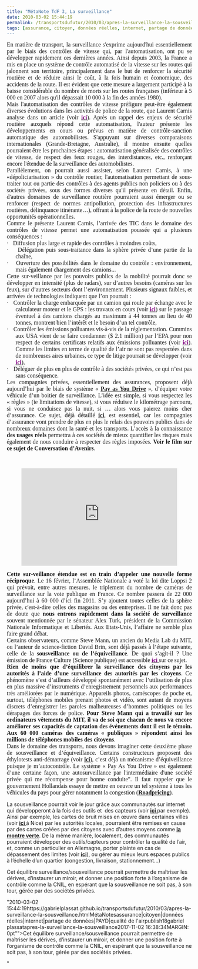 ```yaml
---
title: "MétaNote TdF 3, La surveillance"
date: 2010-03-02 15:44:19
permalink: /transportsdufutur/2010/03/apres-la-surveillance-la-sousveillance.html
tags: [assurance, citoyen, données réelles, internet, partage de données, PAYD, qualité de l'air]
---
```


<p class="MsoNormal" style="TEXT-ALIGN: justify; MARGIN: 0pt"><span style="FONT-FAMILY: Calibri"><font size="3">En matière de transport, la surveillance s'exprime aujourd'hui essentiellement par le biais des contrôles de vitesse qui, par l'automatisation, ont pu se développer rapidement ces dernières années. Ainsi depuis 2003, la France a mis en place un système de contrôle automatisé de la vitesse sur les routes qui jalonnent son territoire, principalement dans le but de renforcer la sécurité routière et de réduire ainsi le coût, à la fois humain et économique, des accidents de la route. Il est évident que cette mesure a largement participé à la baisse considérable du nombre de morts sur les routes françaises (inférieur à 5 000 en 2007 alors qu'il dépassait 10 000 à la fin des années 1980).<o:p></o:p></font></span></p> <p class="MsoNormal" style="TEXT-ALIGN: justify; MARGIN: 0pt"><span style="FONT-FAMILY: Calibri"><o:p><font size="3"></font></o:p></span></p> <p class="MsoNormal" style="TEXT-ALIGN: justify; MARGIN: 0pt"><span style="FONT-FAMILY: Calibri"><font size="3">Mais l'automatisation des contrôles de vitesse préfigure peut-être également diverses évolutions dans les activités de police de la route, que Laurent Carnis analyse dans un article (voir <strong><span style="text-decoration: underline"><a href="http://www.futuribles-revue.com/index.php?option=article&access=doi&doi=10.1051/futur/200935325"><font color="#800080">ici</font></a></span></strong>). Après un rappel des enjeux de sécurité routière auxquels répond cette automatisation, l'auteur présente les développements en cours ou prévus en matière de contrôle-sanction automatique des automobilistes. S'appuyant sur diverses comparaisons internationales (Grande-Bretagne, Australie), il montre ensuite quelles pourraient être les prochaines étapes : automatisation généralisée des contrôles de vitesse, de respect des feux rouges, des interdistances, etc., renforçant encore l'étendue de la surveillance des automobilistes.</font></span></p> <p class="MsoNormal" style="TEXT-ALIGN: justify; MARGIN: 0pt"><span style="FONT-FAMILY: Calibri"><font size="3"></font></span></p>   <!--more-->  <p class="MsoNormal" style="TEXT-ALIGN: justify; MARGIN: 0pt"><span style="FONT-FAMILY: Calibri"><font size="3">Parallèlement, on pourrait aussi assister, selon Laurent Carnis, à une «dépoliciarisation » du contrôle routier, l'automatisation permettant de sous-traiter tout ou partie des contrôles à des agents publics non policiers ou à des sociétés privées, sous des formes diverses qu'il présente en détail. Enfin, d'autres domaines de surveillance routière pourraient aussi émerger ou se renforcer (respect de normes antipollution, protection des infrastructures routières, délinquance itinérante…), offrant à la police de la route de nouvelles opportunités opérationnelles.<o:p></o:p></font></span></p> <p class="MsoNormal" style="TEXT-ALIGN: justify; MARGIN: 0pt"><span style="FONT-FAMILY: Calibri"><o:p><font size="3"></font></o:p></span></p> <p class="MsoNormal" style="TEXT-ALIGN: justify; MARGIN: 0pt"><span style="FONT-FAMILY: Calibri"><font size="3">Comme le présente Laurent Carnis, l’arrivée des TIC dans le domaine des contrôles de vitesse permet une automatisation poussée qui a plusieurs conséquences :<o:p></o:p></font></span></p> <p class="MsoNormal" style="TEXT-ALIGN: justify; TEXT-INDENT: -18pt; MARGIN: 0pt 0pt 0pt 18pt; mso-list: l1 level1 lfo1; tab-stops: list 18.0pt"><span style="FONT-FAMILY: Symbol; mso-fareast-font-family: Symbol; mso-bidi-font-family: Symbol"><span style="mso-list: Ignore"><font size="3">·</font><span style="FONT: 7pt 'Times New Roman'">     </span></span></span><span dir="ltr"><span style="FONT-FAMILY: Calibri"><font size="3">Diffusion plus large et rapide des contrôles à moindres coûts,<o:p></o:p></font></span></span></p> <p class="MsoNormal" style="TEXT-ALIGN: justify; TEXT-INDENT: -18pt; MARGIN: 0pt 0pt 0pt 18pt; mso-list: l1 level1 lfo1; tab-stops: list 18.0pt"><span style="FONT-FAMILY: Symbol; mso-fareast-font-family: Symbol; mso-bidi-font-family: Symbol"><span style="mso-list: Ignore"><font size="3">·</font><span style="FONT: 7pt 'Times New Roman'">     </span></span></span><span dir="ltr"><span style="FONT-FAMILY: Calibri"><font size="3">Délégation puis sous-traitance dans la sphère privée d’une partie de la chaîne,<o:p></o:p></font></span></span></p> <p class="MsoNormal" style="TEXT-ALIGN: justify; TEXT-INDENT: -18pt; MARGIN: 0pt 0pt 0pt 18pt; mso-list: l1 level1 lfo1; tab-stops: list 18.0pt"><span style="FONT-FAMILY: Symbol; mso-fareast-font-family: Symbol; mso-bidi-font-family: Symbol"><span style="mso-list: Ignore"><font size="3">·</font><span style="FONT: 7pt 'Times New Roman'">     </span></span></span><span dir="ltr"><span style="FONT-FAMILY: Calibri"><font size="3">Ouverture des possibilités dans le domaine du contrôle : environnement, mais également chargement des camions...<o:p></o:p></font></span></span></p> <p class="MsoNormal" style="TEXT-ALIGN: justify; MARGIN: 0pt"><span style="FONT-FAMILY: Calibri"><o:p><font size="3"></font></o:p></span></p> <p class="MsoNormal" style="TEXT-ALIGN: justify; MARGIN: 0pt"><span style="FONT-FAMILY: Calibri"><font size="3">Cette sur-veillance par les pouvoirs publics de la mobilité pourrait donc se développer en intensité (plus de radars), sur d’autres besoins (caméras sur les feux), sur d’autres secteurs dont l’environnement. Plusieurs signaux faibles, et arrivées de technologies indiquent que l’on pourrait :<o:p></o:p></font></span></p> <p class="MsoNormal" style="TEXT-ALIGN: justify; TEXT-INDENT: -18pt; MARGIN: 0pt 0pt 0pt 18pt; mso-list: l0 level1 lfo2; tab-stops: list 18.0pt"><span style="FONT-FAMILY: Symbol; mso-fareast-font-family: Symbol; mso-bidi-font-family: Symbol"><span style="mso-list: Ignore"><font size="3">·</font><span style="FONT: 7pt 'Times New Roman'">     </span></span></span><span dir="ltr"><span style="FONT-FAMILY: Calibri"><font size="3">Contrôler la charge embarquée par un camion qui roule par échange avec le calculateur moteur et le GPS : les travaux en cours (voir <strong><span style="text-decoration: underline"><a href="http://www.cnt.fr/UserFiles/File/dossiers/44%20tonnes/CNT%2044T%20mot%20du%20President%2001oct2009.pdf"><font color="#800080">ici</font></a></span></strong>) sur le passage éventuel à des camions chargés au maximum à 44 tonnes au lieu de 40 tonnes, montrent bien l’intérêt et le besoin d’un tel contrôle,<o:p></o:p></font></span></span></p> <p class="MsoNormal" style="TEXT-ALIGN: justify; TEXT-INDENT: -18pt; MARGIN: 0pt 0pt 0pt 18pt; mso-list: l0 level1 lfo2; tab-stops: list 18.0pt"><span style="FONT-FAMILY: Symbol; mso-fareast-font-family: Symbol; mso-bidi-font-family: Symbol"><span style="mso-list: Ignore"><font size="3">·</font><span style="FONT: 7pt 'Times New Roman'">     </span></span></span><span dir="ltr"><span style="FONT-FAMILY: Calibri"><font size="3">Contrôler les émissions polluantes vis-à-vis de la réglementation. Cummins aux USA vient de se faire condamner ($ 2.1 million) par l’EPA pour non respect de certains certificats relatifs aux émissions polluantes (voir <strong><span style="text-decoration: underline"><a href="http://www.dieselnet.com/news/2010/02cummins.php"><font color="#800080">ici</font></a></span></strong>). Comme les limites en terme de qualité de l’air ne sont pas respectées dans de nombreuses aires urbaines, ce type de litige pourrait se développer (voir <strong><span style="text-decoration: underline"><a href="http://europa.eu/rapid/pressReleasesAction.do?reference=IP/09/1079&format=HTML&aged=0&language=FR&guiLanguage=fr"><font color="#800080">ici</font></a></span></strong>),<o:p></o:p></font></span></span></p> <p class="MsoNormal" style="TEXT-ALIGN: justify; TEXT-INDENT: -18pt; MARGIN: 0pt 0pt 0pt 18pt; mso-list: l0 level1 lfo2; tab-stops: list 18.0pt"><span style="FONT-FAMILY: Symbol; mso-fareast-font-family: Symbol; mso-bidi-font-family: Symbol"><span style="mso-list: Ignore"><font size="3">·</font><span style="FONT: 7pt 'Times New Roman'">     </span></span></span><span dir="ltr"><span style="FONT-FAMILY: Calibri"><font size="3">Déléguer de plus en plus de contrôle à des sociétés privées, ce qui n’est pas sans conséquence.<o:p></o:p></font></span></span></p> <p class="MsoNormal" style="TEXT-ALIGN: justify; MARGIN: 0pt"><span style="FONT-FAMILY: Calibri"><o:p><font size="3"></font></o:p></span></p> <p align="center" class="MsoNormal" style="TEXT-ALIGN: justify; MARGIN: 0pt"><span style="FONT-FAMILY: Calibri"><font size="3">Les compagnies privées, essentiellement des assurances, proposent déjà aujourd’hui par le biais de système « <strong><span style="text-decoration: underline"><a href="http://www.payd.fr/">Pay as You Drive</a></span></strong> », d’équiper votre véhicule d’un boitier de surveillance. L’idée est simple, si vous respectez les « règles » (ie limitations de vitesse), si vous réduisez le kilométrage parcouru, si vous ne conduisez pas la nuit, si … alors vous paierez moins cher d’assurance. Ce sujet, déjà détaillé <strong><span style="text-decoration: underline"><a href="https://gabrielplassat.github.io/transportsdufutur/2009/11/le-passage-de-lobjet-vehicule-aux-services-de-mobilite-une-chance.html">ici</a></span></strong>, est essentiel, car les compagnies d’assurance vont prendre de plus en plus le relais des pouvoirs publics dans de nombreux domaines dont la santé et les transports. L’accès à la connaissance <strong>des usages réels</strong> permettra à ces sociétés de mieux quantifier les risques mais également de nous conduire à respecter des règles imposées. <strong>Voir le film sur ce sujet de Conversation d’Avenirs</strong>.</font></span></p> <p style="TEXT-ALIGN: center"> </p> <p style="text-align: center"><iframe frameborder="no" framespacing="0" height="265" scrolling="no" src="http://videos.publicsenat.fr/vodiFrame.php?idE=56585" valign="top" width="424">  </iframe></p> <p></p> <p class="MsoNormal" style="TEXT-ALIGN: justify; MARGIN: 0pt"><font size="3"><strong><span style="FONT-FAMILY: Calibri">Cette sur-veillance étendue est en train d’appeler une nouvelle forme réciproque</span></strong><span style="FONT-FAMILY: Calibri">. Le 16 février, l’Assemblée Nationale a voté la loi dite Loppsi 2 qui prévoit, entre autres mesures, le triplement du nombre de caméras de surveillance sur la voie publique en France. Ce nombre passera de 22 000 aujourd’hui à 60 000 d’ici fin 2011. S’y ajoutent toutes celles de la sphère privée, c'est-à-dire celles des magasins ou des entreprises. Il ne fait donc pas de doute que <strong>nous entrons rapidement dans la société de surveillance</strong> souvent mentionnée par le sénateur Alex Turk, président de la Commission Nationale Informatique et Libertés. Aux Etats-Unis, l’affaire ne semble plus faire grand débat. <o:p></o:p></span></font></p> <p class="MsoNormal" style="TEXT-ALIGN: justify; MARGIN: 0pt"><span style="FONT-FAMILY: Calibri"><o:p><font size="3"></font></o:p></span></p> <p class="MsoNormal" style="TEXT-ALIGN: justify; MARGIN: 0pt"><span style="FONT-FAMILY: Calibri"><font size="3">Certains observateurs, comme Steve Mann, un ancien du Media Lab du MIT, ou l’auteur de science-fiction David Brin, sont déjà passés à l’étape suivante, celle de la <strong>sousveillance ou de l’équiveillance</strong>. De quoi s’agit-il ? Une émission de France Culture (Science publique) est accessible <strong><span style="text-decoration: underline"><a href="http://ondemand.tv-radio.com/france_culture/SCIENCE_PUBLIQUE/SCIENCE_PUBLIQUE20100226.ram"><font color="#800080">ici<span style="font-weight: normal"> </span></font></a></span></strong>sur ce sujet.<o:p></o:p></font></span></p> <p class="MsoNormal" style="TEXT-ALIGN: justify; MARGIN: 0pt"><span style="FONT-FAMILY: Calibri"><o:p><font size="3"></font></o:p></span></p> <p class="MsoNormal" style="TEXT-ALIGN: justify; MARGIN: 0pt"><font size="3"><strong><span style="FONT-FAMILY: Calibri">Rien de moins que d’équilibrer la surveillance des citoyens par les autorités à l’aide d’une surveillance des autorités par les citoyens</span></strong><span style="FONT-FAMILY: Calibri">. Ce phénomène s’est d’ailleurs développé spontanément avec l’utilisation de plus en plus massive d’instruments d’enregistrement personnels aux performances très améliorées par le numérique. Appareils photos, caméscopes de poche et, surtout, téléphones mobiles prenant photos et vidéo, sont autant de moyens discrets d’enregistrer les paroles malheureuses d’hommes politiques ou les dérapages des forces de police. <strong>Pour Steve Mann qui a travaillé sur les ordinateurs vêtements du MIT, il va de soi que chacun de nous va encore améliorer ses capacités de captation des événements dont il est le témoin. Aux 60 000 caméras des caméras « publiques » répondent ainsi les millions de téléphones mobiles des citoyens</strong>. <o:p></o:p></span></font></p> <p class="MsoNormal" style="TEXT-ALIGN: justify; MARGIN: 0pt"><span style="FONT-FAMILY: Calibri"><o:p><font size="3"></font></o:p></span></p> <p class="MsoNormal" style="TEXT-ALIGN: justify; MARGIN: 0pt"><span style="FONT-FAMILY: Calibri"><font size="3">Dans le domaine des transports, nous devons imaginer cette deuxième phase de sousveillance et d’équiveillance. Certains constructeurs proposent des éthylotests anti-démarrage (voir <strong><span style="text-decoration: underline"><a href="https://gabrielplassat.github.io/transportsdufutur/2009/11/le-passage-de-lobjet-vehicule-aux-services-de-mobilite-une-chance.html">ici</a></span></strong>), c’est déjà un mécanisme d’équiveillance puisque je m’autocontrôle. Le système « Pay As You Drive » est également d’une certaine façon, une autosurveillance par l'intermédiaire d'une société privée qui me récompense pour bonne conduite". Il faut rappeler que le gouvernement Hollandais essaye de mettre en oeuvre un tel système à tous les véhicules du pays pour gérer notamment la congestion (<strong><span style=""text-decoration: underline""><a href=""http://www.ertico.com/en/news/ertico_newsroom/news_update_on_the_dutch_road_pricing_project.htm"" target=""_blank"">Roadpricing</a></span></strong>).</font></span></p> <p class=""MsoNormal"" style=""TEXT-ALIGN: justify MARGIN: 0pt""><span style=""FONT-FAMILY: Calibri""><font size=""3"">La sousveillance pourrait voir le jour grâce aux communautés sur internet qui développeront à la fois des outils et <span style=""mso-spacerun: yes""> </span>des capteurs (voir <strong><span style=""text-decoration: underline""><a href=""http://www.lamontreverte.org/"">ici<span style=""font-weight: normal""> </span></a></span></strong>par exemple). Ainsi par exemple, les cartes de bruit mises en œuvre dans certaines villes (voir <strong><span style=""text-decoration: underline""><a href=""http://auditorium.nicecotedazur.org/""><font color=""#800080"">ici<span style=""font-weight: normal""> </span></font></a></span></strong>à Nice) par les autorités locales, pourraient être remises en cause par des cartes créées par des citoyens avec d’autres moyens comme <strong><span style=""text-decoration: underline""><a href=""http://www.lamontreverte.org/"">la montre verte</a></span></strong>. De la même manière, localement, des communautés pourraient développer des outils/capteurs pour contrôler la qualité de l’air, et, comme un particulier en Allemagne, porter plainte en cas de dépassement des limites (voir <strong><span style=""text-decoration: underline""><a href=""http://curia.europa.eu/fr/actu/communiques/cp08/aff/cp080058fr.pdf"">ici</a></span></strong>), ou gérer au mieux leurs espaces publics à l’échelle d’un quartier (congestion, livraison, stationnement…)<o:p></o:p></font></span></p> <p class=""MsoNormal"" style=""TEXT-ALIGN: justify MARGIN: 0pt""><span style=""FONT-FAMILY: Calibri""><o:p><font size=""3""></font></o:p></span></p> <p class=""MsoNormal"" style=""TEXT-ALIGN: justify MARGIN: 0pt""><span style=""FONT-FAMILY: Calibri""><font size=""3"">Cet équilibre surveillance/sousveillance pourrait permettre de maîtriser les dérives, d’instaurer un miroir, et donner une position forte à l’organisme de contrôle comme la CNIL, en espérant que la sousveillance ne soit pas, à son tour, gérée par des sociétés privées.<o:p></o:p></font></span></p>"2010-03-02 15:44:19https://gabrielplassat.github.io/transportsdufutur/2010/03/apres-la-surveillance-la-sousveillance.htmlMétaNotesassurance|citoyen|données réelles|internet|partage de données|PAYD|qualité de l'airpublish18gabriel plassatapres-la-surveillance-la-sousveillance2017-11-02 16:38:34MARGIN: 0pt""><span style=""FONT-FAMILY: Calibri""><font size=""3"">Cet équilibre surveillance/sousveillance pourrait permettre de maîtriser les dérives, d’instaurer un miroir, et donner une position forte à l’organisme de contrôle comme la CNIL, en espérant que la sousveillance ne soit pas, à son tour, gérée par des sociétés privées.<o:p></o:p></font></span></p>"
